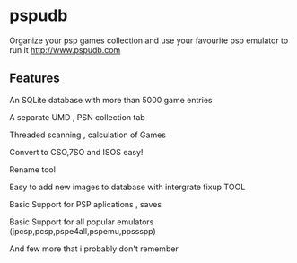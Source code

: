 pspudb
======

Organize your psp games collection and use your favourite psp emulator to run it http://www.pspudb.com

Features
--------
An SQLite database with more than 5000 game entries

A separate UMD , PSN collection tab

Threaded scanning , calculation of Games

Convert to CSO,7SO and ISOS easy!

Rename tool

Easy to add new images to database with intergrate fixup TOOL


Basic Support for PSP aplications , saves

Basic Support for all popular emulators (jpcsp,pcsp,pspe4all,pspemu,ppssspp)

And few more that i probably don't remember

